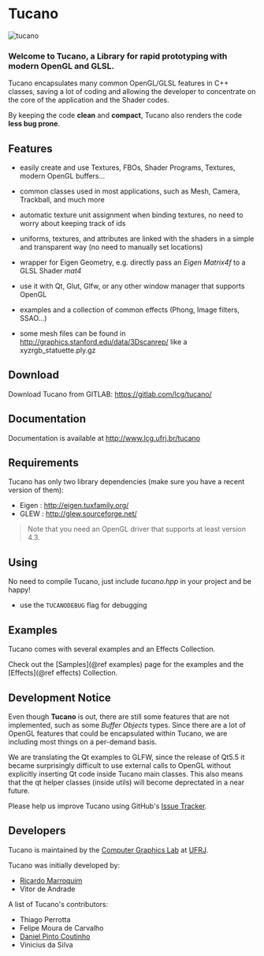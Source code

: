 Tucano
======

![tucano](tucano.png)

### Welcome to Tucano, a Library for rapid prototyping with modern OpenGL and GLSL.

Tucano encapsulates many common OpenGL/GLSL features in C++ classes, saving a lot of coding and allowing the developer to concentrate on the core of the application and the Shader codes.

By keeping the code **clean** and **compact**, Tucano also renders the code **less bug prone**.

## Features

* easily create and use Textures, FBOs, Shader Programs, Textures, modern OpenGL buffers...

* common classes used in most applications, such as Mesh, Camera, Trackball, and much more

* automatic texture unit assignment when binding textures, no need to worry about keeping track of ids

* uniforms, textures, and attributes are linked with the shaders in a simple and transparent way (no need to manually set locations)

* wrapper for Eigen Geometry, e.g. directly pass an *Eigen Matrix4f* to a GLSL Shader *mat4*

* use it with Qt, Glut, Glfw, or any other window manager that supports OpenGL

* examples and a collection of common effects (Phong, Image filters, SSAO...)
* some mesh files can be found in http://graphics.stanford.edu/data/3Dscanrep/ like a xyzrgb_statuette.ply.gz


## Download

Download Tucano from GITLAB: https://gitlab.com/lcg/tucano/


## Documentation

Documentation is available at http://www.lcg.ufrj.br/tucano


## Requirements

Tucano has only two library dependencies (make sure you have a recent version of them):

* Eigen : http://eigen.tuxfamily.org/
* GLEW : http://glew.sourceforge.net/
  
> Note that you need an OpenGL driver that supports at least version 4.3.

## Using

No need to compile Tucano, just include *tucano.hpp* in your project and be happy!

* use the `TUCANODEBUG` flag for debugging

## Examples

Tucano comes with several examples and an Effects Collection.

Check out the [Samples](@ref examples) page for the examples and the [Effects](@ref effects) Collection.

## Development Notice

Even though **Tucano** is out, there are still some features that are not implemented, such as some *Buffer Objects* types. Since there are a lot of OpenGL features that could be encapsulated within Tucano, we are including most things on a per-demand basis.

We are translating the Qt examples to GLFW, since the release of Qt5.5 it became surprisingly difficult to use external calls to OpenGL without explicitly inserting Qt code inside Tucano main classes. This also means that the qt helper classes (inside utils) will become deprectated in a near future.

Please help us improve Tucano using GitHub's [Issue Tracker](https://gitlab.com/lcg/tucano/issues).

## Developers

Tucano is maintained by the [Computer Graphics Lab](http://www.lcg.ufrj.br) at [UFRJ](http://www.ufrj.br).

Tucano was initially developed by:

- [Ricardo Marroquim](http://www.lcg.ufrj.br/~marroquim)
- Vitor de Andrade

A list of Tucano's contributors:

- Thiago Perrotta
- Felipe Moura de Carvalho
- [Daniel Pinto Coutinho](http://www.lcg.ufrj.br/dpcoutinho)
- Vinicius da Silva
